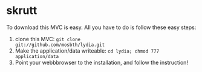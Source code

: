 skrutt
======

To download this MVC is easy. All you have to do is follow these easy steps:

1. clone this MVC: 
 <CODE>git clone git://github.com/mosbth/lydia.git</CODE>
2. Make the application/data writeable: 
 <CODE>cd lydia; chmod 777 application/data</CODE>
3. Point your webbbrowser to the installation, and follow the instruction!